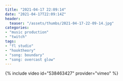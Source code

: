 ```yaml
---
title: "2021-04-17 22:09:14"
date: "2021-04-17T22:09:14Z"
header:
  teaser: "/assets/thumbs/2021-04-17-22-09-14.jpg"
categories:
- "music production"
- "twitch"
tags:
- "fl studio"
- "hooktheory"
- "song: boundary"
- "song: overcast glow"
---
```

{% include video id="538463427" provider="vimeo" %}

